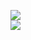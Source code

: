 [![](https://img.shields.io/badge/Made%20With-Github%20Spray-lightgrey.svg?style=for-the-badge&logo=github)](https://github.com/Annihil/github-spray#1183)  
[![](https://i.imgur.com/2DrTn0Z.gif)](https://github.com/Annihil/github-spray)